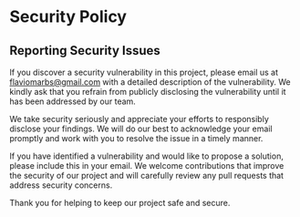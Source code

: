# Security Policy

## Reporting Security Issues

If you discover a security vulnerability in this project, please email us
at [flaviomarbs@gmail.com](mailto:flaviomarbs@gmail.com) with a detailed 
description of the vulnerability. We kindly ask that you refrain from 
publicly disclosing the vulnerability until it has been addressed by our team.

We take security seriously and appreciate your efforts to responsibly 
disclose your findings. We will do our best to acknowledge your email 
promptly and work with you to resolve the issue in a timely manner.

If you have identified a vulnerability and would like to propose a solution, 
please include this in your email. We welcome contributions that improve 
the security of our project and will carefully review any pull requests 
that address security concerns.

Thank you for helping to keep our project safe and secure.
